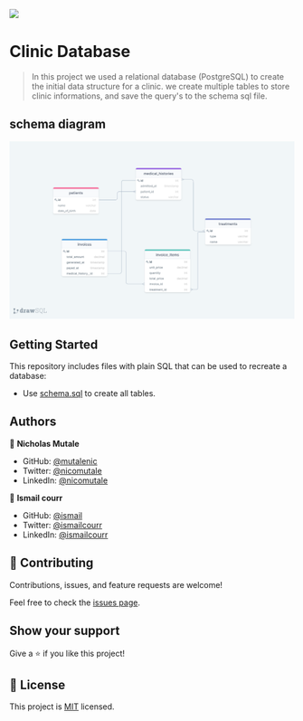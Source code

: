 ![](https://img.shields.io/badge/Microverse-blueviolet)

# Clinic Database

> In this project we used a relational database (PostgreSQL) to create the initial data structure for a clinic. we create multiple tables to store clinic informations, and save the query's to the schema sql file.

## schema diagram

![](./clinic_diagram.png)

## Getting Started

This repository includes files with plain SQL that can be used to recreate a database:

- Use [schema.sql](./schema_based_on_diagram.sql) to create all tables.

## Authors

👤 **Nicholas Mutale**

- GitHub: [@mutalenic](https://github.com/Mutalenic)
- Twitter: [@nicomutale](https://twitter.com/nicomutale)
- LinkedIn: [@nicomutale](https://www.linkedin.com/in/nicomutale/)

👤 **Ismail courr**

- GitHub: [@ismail](https://github.com/ismailco)
- Twitter: [@ismailcourr](https://twitter.com/ismailcourr)
- LinkedIn: [@ismailcourr](https://www.linkedin.com/in/ismailcourr/)

## 🤝 Contributing

Contributions, issues, and feature requests are welcome!

Feel free to check the [issues page](https://github.com/Mutalenic/vet_clinic_db/issues).

## Show your support

Give a ⭐️ if you like this project!

## 📝 License

This project is [MIT](./LICENSE) licensed.
